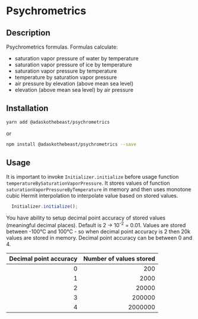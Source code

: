 # Psychrometrics

## Description

Psychrometrics formulas. Formulas calculate:

- saturation vapor pressure of water by temperature
- saturation vapor pressure of ice by temperature
- saturation vapor pressure by temperature
- temperature by saturation vapor pressure
- air pressure by elevation (above mean sea level)
- elevation (above mean sea level) by air pressure

## Installation

```sh
yarn add @adaskothebeast/psychrometrics
```

or

```sh
npm install @adaskothebeast/psychrometrics --save
```

## Usage

It is important to invoke `Initializer.initialize` before usage function `temperatureBySaturationVaporPressure`. It stores values of function `saturationVaporPressureByTemperature` in memory and then uses monotone cubic Hermit interpolation to interpolate value based on stored values. 

```ts
  Initializer.initialize();
```

You have ability to setup decimal point accuracy of stored values (meaningful decimal places). Default is 2 -> 10<sup>-2</sup> = 0.01. Values are stored between -100°C and 100°C - so when decimal point accuracy is 2 then 20k values are stored in memory. Decimal point accuracy can be between 0 and 4.

| Decimal point accuracy | Number of values stored |
| ---------------------: | ----------------------: |
|                      0 |                     200 |
|                      1 |                    2000 |
|                      2 |                   20000 |
|                      3 |                  200000 |
|                      4 |                 2000000 |
